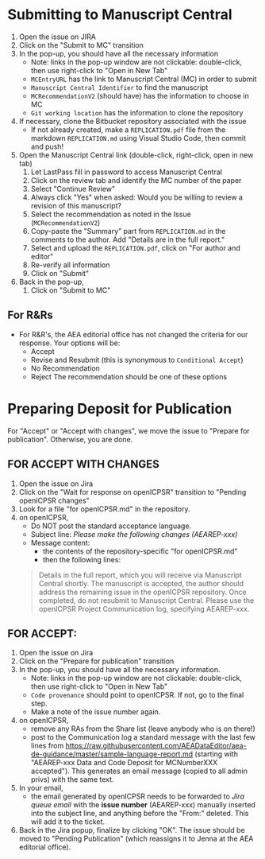 # Submitting to Manuscript Central

1. Open the issue on JIRA
2. Click on the "Submit to MC" transition
3. In the pop-up, you should have all the necessary information
   - Note: links in the pop-up window are not clickable: double-click, then use right-click to "Open in New Tab"
   - `MCEntryURL`  has the link to Manuscript Central (MC) in order to submit
   - `Manuscript Central Identifier` to find the manuscript
   - `MCRecommendationV2` (should have) has the information to choose in MC
   - `Git working location` has the information to clone the repository
4. If necessary, clone the Bitbucket repository associated with the issue 
   -  If not already created, make a `REPLICATION.pdf` file from the markdown `REPLICATION.md` using Visual Studio Code, then commit and push!
5. Open the Manuscript Central link (double-click, right-click, open in new tab)
   1. Let LastPass fill in password to access Manuscript Central
   2. Click on the review tab and identify the MC number of the paper
   3. Select "Continue Review"
   4. Always click "Yes" when asked: Would you be willing to review a revision of this manuscript?
   5. Select the recommendation as noted in the Issue (`MCRecommendationV2`)
   6. Copy-paste the "Summary" part from `REPLICATION.md` in the comments to the author. Add "Details are in the full report."
   7. Select and upload the `REPLICATION.pdf`, click on "For author and  editor"
   8. Re-verify all information
   9. Click on "Submit"
6. Back in the pop-up, 
   1. Click on "Submit to MC"
   
## For R&Rs
- For R&R's, the AEA editorial office has not changed the criteria for our response. Your options will be:
   - Accept 
   - Revise and Resubmit (this is synonymous to `Conditional Accept`)
   - No Recommendation
   - Reject 
 The recommendation should be one of these options 

# Preparing Deposit for Publication
For "Accept" or "Accept with changes", we move the issue to "Prepare for publication". Otherwise, you are done.

## FOR ACCEPT WITH CHANGES

1. Open the issue on Jira
2. Click on the "Wait for response on openICPSR" transition to "Pending openICPSR changes"
3. Look for a file "for openICPSR.md" in the repository.
4. on openICPSR,
   - Do NOT post the standard acceptance language. 
   - Subject line: *Please make the following changes (AEAREP-xxx)*
   - Message content: 
     - the contents of the repository-specific "for openICPSR.md"
     - then the following lines: 
   > Details in the full report, which you will receive via Manuscript Central shortly. The manuscript is accepted, the author should address the remaining issue in the openICPSR repository. Once completed, do not resubmit to Manuscript Central. Please use the openICPSR Project Communication log, specifying AEAREP-xxx.

## FOR ACCEPT:
1. Open the issue on Jira
2. Click on the "Prepare for publication" transition
3. In the pop-up, you should have all the necessary information.
   - Note: links in the pop-up window are not clickable: double-click, then use right-click to "Open in New Tab"
   - `Code provenance` should point to openICPSR. If not, go to the final step.
   - Make a note of the issue number again.
4. on openICPSR,
   - remove any RAs from the Share list (leave anybody who is on there!)
   - post to the Communication log a standard message with the last few lines from https://raw.githubusercontent.com/AEADataEditor/aea-de-guidance/master/sample-language-report.md (starting with "AEAREP-xxx Data and Code Deposit for MCNumberXXX accepted"). This generates an email message (copied to all admin privs) with the same text.
5. In your email, 
   - the email generated by openICPSR needs to be forwarded to *Jira queue email* with the **issue number** (AEAREP-xxx) manually inserted into the subject line, and anything before the "From:" deleted. This will add it to the ticket.
6. Back in the Jira popup, finalize by clicking "OK". The issue should be moved to "Pending Publication" (which reassigns it to Jenna at the AEA editorial office).
